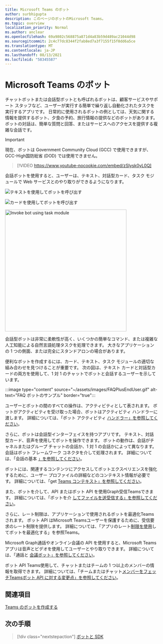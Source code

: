 ```yaml
---
title: Microsoft Teams のボット
author: surbhigupta
description: このページのボットのMicrosoft Teams。
ms.topic: overview
localization_priority: Normal
ms.author: anclear
ms.openlocfilehash: 69a9802c568875a871d4a83b59d489ac21044d98
ms.sourcegitcommit: 2c4c77dc8344f2fab8ed7a3f7155f15f0dd6a5ce
ms.translationtype: MT
ms.contentlocale: ja-JP
ms.lasthandoff: 08/13/2021
ms.locfileid: "58345587"
---
```

# <a name="bots-in-microsoft-teams"></a>Microsoft Teams のボット

チャットボットまたは会話型ボットとも呼ばれるボットは、顧客サービスやサポート スタッフなど、ユーザーが実行する簡単で繰り返し自動化されたタスクを実行するアプリです。 日常的に使用されるボットの例としては、天気に関する情報を提供するボット、夕食の予約、旅行情報の提供などのボットがあります。 ボットの対話は、簡単な質問と回答、またはサービスへのアクセスを提供する複雑な会話です。

> [!IMPORTANT]
> 現在、ボットは Government Community Cloud (GCC) で使用できますが、GCC-High国防総省 (DOD) では使用できません。

> [!VIDEO https://www.youtube-nocookie.com/embed/zSIysk0yL0Q]

会話ボットを使用すると、ユーザーは、テキスト、対話型カード、タスク モジュールで Web サービスとのやり取りができるようになります。

![テキストを使用してボットを呼び出す](~/assets/images/invokebotwithtext.png)

![カードを使用してボットを呼び出す](~/assets/images/invokebotwithcard.png)

<img src="~/assets/images/task-module-example.png" alt="Invoke bot using task module" width="400"/>

会話型ボットは非常に柔軟性が高く、いくつかの簡単なコマンド、または複雑な人工知能による自然言語処理タスクを処理できます。 大きなアプリケーションの 1 つの側面、または完全にスタンドアロンの場合があります。

便利なボットを作成するには、カード、テキスト、タスク モジュールの適切な組み合わせを見つけることが重要です。 次の図は、テキスト カードと対話型カードの両方を使用して、1 対 1 のチャットでボットと会話するユーザーを示しています。

:::image type="content" source="~/assets/images/FAQPlusEndUser.gif" alt-text="FAQ ボットのサンプル" border="true":::

ユーザーとボットの間のすべての操作は、アクティビティとして表されます。 ボットがアクティビティを受け取った場合、ボットはアクティビティ ハンドラーに渡します。 詳細については、「ボット アクティビティ [ハンドラー」を参照してください](~/bots/bot-basics.md)。 

さらに、ボットは会話型インターフェイスを持つアプリです。 テキスト、対話型カード、音声を使用してボットを操作できます。 ボットの動作は、会話がチャネルまたはグループ チャットの会話か、1 対 1 の会話かによって異なります。 会話はボット フレームワーク コネクタを介して処理されます。 詳細については、「会話の基本 [」を参照してください](~/bots/how-to/conversations/conversation-basics.md)。

ボットには、関連するコンテンツにアクセスしてボットエクスペリエンスを強化するために、ユーザー プロファイルの詳細などのコンテキスト情報が必要です。 詳細については、「get [Teams コンテキスト」を参照してください](~/bots/how-to/get-teams-context.md)。 

また、ボットを介して、API またはボット API を使用Graph受信Teamsできます。 詳細については、「ボットを介 [してファイルを送受信する」を参照してください](~/bots/how-to/bots-filesv4.md)。

さらに、レート制限は、アプリケーションで使用されるボットを最適化Teamsされます。 ボット API はMicrosoft Teamsユーザーを保護するために、受信要求のレート制限を提供します。 詳細については、「アプリのレート[制限を使用](~/bots/how-to/rate-limit.md)してボットを最適化する」を参照Teams。

Microsoft Graph通話やオンライン会議の API を使用すると、Microsoft Teamsアプリは音声とビデオを使用してユーザーとやり取りできます。 詳細については、「通話と [会議ボット」を参照してください](~/bots/calls-and-meetings/calls-meetings-bots-overview.md)。 

ボット API Teams使用して、チャットまたはチームの 1 つ以上のメンバーの情報を取得できます。 詳細については、「チームまたはチャット[メンバーをフェッチTeamsボット API に対する変更点」を参照してください](~/resources/team-chat-member-api-changes.md)。

## <a name="see-also"></a>関連項目

[Teams のボットを作成する](~/bots/how-to/create-a-bot-for-teams.md)

## <a name="next-step"></a>次の手順

> [!div class="nextstepaction"]
> [ボットと SDK](~/bots/bot-features.md)
